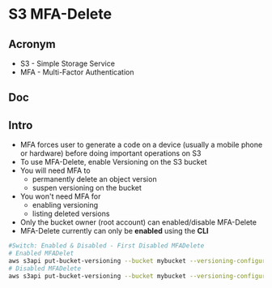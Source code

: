 # S3 MFA-Delete

## Acronym
* S3 - Simple Storage Service
* MFA - Multi-Factor Authentication

## Doc

## Intro
* MFA forces user to generate a code on a device (usually a mobile phone or hardware) before doing important operations on S3
* To use MFA-Delete, enable Versioning on the S3 bucket
* You will need MFA to
    * permanently delete an object version
    * suspen versioning on the bucket
* You won't need MFA for
    * enabling versioning
    * listing deleted versions
* Only the bucket owner (root account) can enabled/disable MFA-Delete
* MFA-Delete currently can only be **enabled** using the **CLI**
````bash
#Switch: Enabled & Disabled - First Disabled MFADelete
# Enabled MFADelet
aws s3api put-bucket-versioning --bucket mybucket --versioning-configuration Status=Enabled,MFADelete=Enabled --mfa "arn-of-mfa-device mfa-code" --profile root
# Disabled MFADelete
aws s3api put-bucket-versioning --bucket mybucket --versioning-configuration Status=Enabled,MFADelete=Disabled --mfa "arn-of-mfa-device mfa-code" --profile root
````

